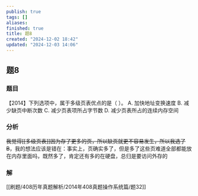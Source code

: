 ```yaml
---
publish: true
tags: []
aliases: 
finished: true
title: 题8
created: "2024-12-02 18:42"
updated: "2024-12-03 14:06"
---
```

## 题8
### 题目
【2014】下列选项中，属于多级页表优点的是（ ）。
A. 加快地址变换速度
B. 减少缺页中断次数
C. 减少页表项所占字节数
D. 减少页表所占的连续内存空间
### 分析
~~我觉得[[多级页表]]因为存了更多的页，所以缺页就更不容易发生，所以我选了B~~，我的想法应该是错在：事实上，页确实多了，但是多了这些页难道全部都能放在内存里面吗，既然多了，肯定还有多的在硬盘，总归是要访问外存的
### 解
[[刷题/408历年真题解析/2014年408真题操作系统篇/题32]]